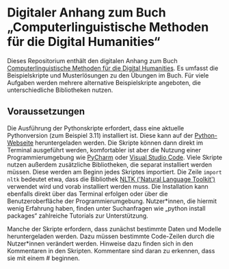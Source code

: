 # Digitaler Anhang zum Buch „Computerlinguistische Methoden für die Digital Humanities“

Dieses Repositorium enthält den digitalen Anhang zum Buch 
[Computerlinguistische Methoden für die Digital Humanities](
https://www.narr.de/computerlinguistische-methoden-f%C3%BCr-die-digital-humanities-18579-1/).
Es umfasst die Beispielskripte und Musterlösungen zu den Übungen im Buch. Für viele Aufgaben werden mehrere alternative
Beispielskripte angeboten, die unterschiedliche Bibliotheken nutzen.

## Voraussetzungen
Die Ausführung der Pythonskripte erfordert, dass eine aktuelle Pythonversion (zum Beispiel 3.11) installiert ist.
Diese kann auf der [Python-Webseite](https://www.python.org/) heruntergeladen werden. Die Skripte können dann direkt im
Terminal ausgeführt werden, komfortabler ist aber die Nutzung einer Programmierumgebung wie 
[PyCharm](https://www.jetbrains.com/de-de/pycharm/) oder [Visual Studio Code](https://code.visualstudio.com/). 
Viele Skripte nutzen außerdem zusätzliche Bibliotheken, die separat installiert werden müssen.
Diese werden am Beginn jedes Skriptes importiert. Die Zeile ``import nltk`` bedeutet etwa, dass die Bibliothek 
[NLTK ('Natural Language Toolkit')](https://www.nltk.org/) verwendet wird und vorab installiert werden muss. 
Die Installation kann ebenfalls direkt über das Terminal erfolgen oder über die Benutzeroberfläche der 
Programmierumgebung. Nutzer*innen, die hiermit wenig Erfahrung haben, finden unter Suchanfragen wie 
„python install packages“ zahlreiche Tutorials zur Unterstützung.

Manche der Skripte erfordern, dass zunächst bestimmte Daten und Modelle heruntergeladen werden. Dazu müssen bestimmte
Code-Zeilen durch die Nutzer*innen verändert werden. Hinweise dazu finden sich in den Kommentaren in den Skripten. 
Kommentare sind daran zu erkennen, dass sie mit einem # beginnen. 
